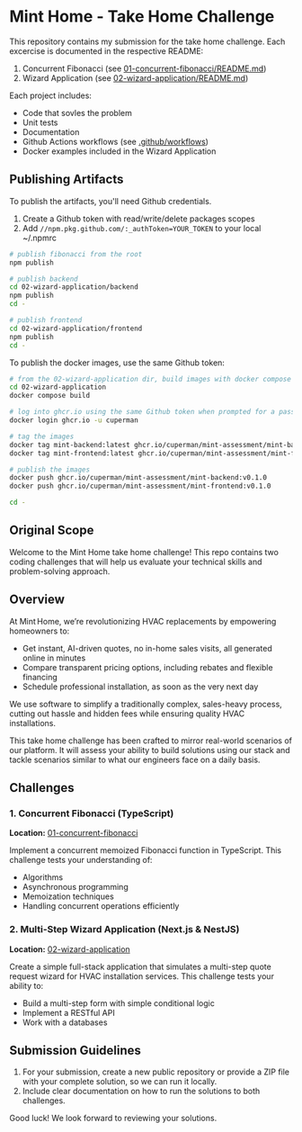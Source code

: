 # Mint Home - Take Home Challenge

This repository contains my submission for the take home challenge.  Each excercise is documented in the respective README:

1. Concurrent Fibonacci (see [01-concurrent-fibonacci/README.md](./01-concurrent-fibonacci/README.md))
1. Wizard Application (see [02-wizard-application/README.md](./02-wizard-application/README.md))

Each project includes:

* Code that sovles the problem
* Unit tests
* Documentation
* Github Actions workflows (see [.github/workflows](./.github/workflows))
* Docker examples included in the Wizard Application

## Publishing Artifacts

To publish the artifacts, you'll need Github credentials.

1. Create a Github token with read/write/delete packages scopes
2. Add `//npm.pkg.github.com/:_authToken=YOUR_TOKEN` to your local ~/.npmrc

```bash
# publish fibonacci from the root
npm publish

# publish backend
cd 02-wizard-application/backend
npm publish
cd -

# publish frontend
cd 02-wizard-application/frontend
npm publish
cd -
```

To publish the docker images, use the same Github token:

```bash
# from the 02-wizard-application dir, build images with docker compose
cd 02-wizard-application
docker compose build

# log into ghcr.io using the same Github token when prompted for a password
docker login ghcr.io -u cuperman

# tag the images
docker tag mint-backend:latest ghcr.io/cuperman/mint-assessment/mint-backend:v0.1.0
docker tag mint-frontend:latest ghcr.io/cuperman/mint-assessment/mint-frontend:v0.1.0

# publish the images
docker push ghcr.io/cuperman/mint-assessment/mint-backend:v0.1.0
docker push ghcr.io/cuperman/mint-assessment/mint-frontend:v0.1.0

cd -
```

## Original Scope

Welcome to the Mint Home take home challenge! This repo contains two coding challenges that will help us evaluate your technical skills and problem-solving approach.

## Overview

At Mint Home, we’re revolutionizing HVAC replacements by empowering homeowners to:

- Get instant, AI-driven quotes, no in-home sales visits, all generated online in minutes 
- Compare transparent pricing options, including rebates and flexible financing 
- Schedule professional installation, as soon as the very next day 

We use software to simplify a traditionally complex, sales-heavy process, cutting out hassle and hidden fees while ensuring quality HVAC installations.

This take home challenge has been crafted to mirror real-world scenarios of our platform. It will assess your ability to build solutions using our stack and tackle scenarios similar to what our engineers face on a daily basis.

## Challenges

### 1. Concurrent Fibonacci (TypeScript)

**Location:** [01-concurrent-fibonacci](./01-concurrent-fibonacci)

Implement a concurrent memoized Fibonacci function in TypeScript. This challenge tests your understanding of:
- Algorithms
- Asynchronous programming
- Memoization techniques
- Handling concurrent operations efficiently


### 2. Multi-Step Wizard Application (Next.js & NestJS)

**Location:** [02-wizard-application](./02-wizard-application)

Create a simple full-stack application that simulates a multi-step quote request wizard for HVAC installation services. This challenge tests your ability to:
- Build a multi-step form with simple conditional logic
- Implement a RESTful API
- Work with a databases

## Submission Guidelines

1. For your submission, create a new public repository or provide a ZIP file with your complete solution, so we can run it locally.
2. Include clear documentation on how to run the solutions to both challenges.

Good luck! We look forward to reviewing your solutions.
